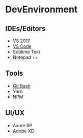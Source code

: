 # DevEnvironment

## IDEs/Editors

* VS 2017
* [VS Code](https://github.com/sailor95/DevEnvironment/blob/master/IDEsAndEditors/VSCode/Extensions) 
* Sublime Text
* Notepad ++

## Tools

* [Git Bash](https://github.com/sailor95/WorkBashrc)
* Yarn
* NPM


## UI/UX

* Axure RP
* Adobe XD